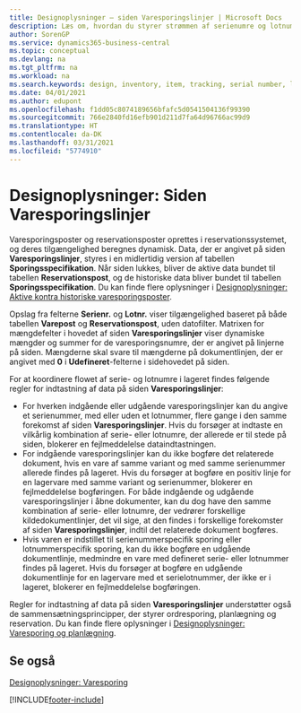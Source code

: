 ```yaml
---
title: Designoplysninger – siden Varesporingslinjer | Microsoft Docs
description: Læs om, hvordan du styrer strømmen af serienumre og lotnumre på lageret.
author: SorenGP
ms.service: dynamics365-business-central
ms.topic: conceptual
ms.devlang: na
ms.tgt_pltfrm: na
ms.workload: na
ms.search.keywords: design, inventory, item, tracking, serial number, lot number
ms.date: 04/01/2021
ms.author: edupont
ms.openlocfilehash: f1dd05c8074189656bfafc5d0541504136f99390
ms.sourcegitcommit: 766e2840fd16efb901d211d7fa64d96766ac99d9
ms.translationtype: HT
ms.contentlocale: da-DK
ms.lasthandoff: 03/31/2021
ms.locfileid: "5774910"
---
```

# <a name="design-details-item-tracking-lines-page"></a>Designoplysninger: Siden Varesporingslinjer
Varesporingsposter og reservationsposter oprettes i reservationssystemet, og deres tilgængelighed beregnes dynamisk. Data, der er angivet på siden **Varesporingslinjer**, styres i en midlertidig version af tabellen **Sporingsspecifikation**. Når siden lukkes, bliver de aktive data bundet til tabellen **Reservationspost**, og de historiske data bliver bundet til tabellen **Sporingsspecifikation**. Du kan finde flere oplysninger i [Designoplysninger: Aktive kontra historiske varesporingsposter](design-details-active-versus-historic-item-tracking-entries.md).  
  
Opslag fra felterne **Serienr.** og **Lotnr.** viser tilgængelighed baseret på både tabellen **Varepost** og **Reservationspost**, uden datofilter. Matrixen for mængdefelter i hovedet af siden **Varesporingslinjer** viser dynamiske mængder og summer for de varesporingsnumre, der er angivet på linjerne på siden. Mængderne skal svare til mængderne på dokumentlinjen, der er angivet med **0** i **Udefineret**-felterne i sidehovedet på siden.  
  
For at koordinere flowet af serie- og lotnumre i lageret findes følgende regler for indtastning af data på siden **Varesporingslinjer**:  
  
* For hverken indgående eller udgående varesporingslinjer kan du angive et serienummer, med eller uden et lotnummer, flere gange i den samme forekomst af siden **Varesporingslinjer**. Hvis du forsøger at indtaste en vilkårlig kombination af serie- eller lotnumre, der allerede er til stede på siden, blokerer en fejlmeddelelse dataindtastningen.  
* For indgående varesporingslinjer kan du ikke bogføre det relaterede dokument, hvis en vare af samme variant og med samme serienummer allerede findes på lageret. Hvis du forsøger at bogføre en positiv linje for en lagervare med samme variant og serienummer, blokerer en fejlmeddelelse bogføringen. For både indgående og udgående varesporingslinjer i åbne dokumenter, kan du dog have den samme kombination af serie- eller lotnumre, der vedrører forskellige kildedokumentlinjer, det vil sige, at den findes i forskellige forekomster af siden **Varesporingslinjer**, indtil det relaterede dokument bogføres.  
* Hvis varen er indstillet til serienummerspecifik sporing eller lotnummerspecifik sporing, kan du ikke bogføre en udgående dokumentlinje, medmindre en vare med defineret serie- eller lotnummer findes på lageret. Hvis du forsøger at bogføre en udgående dokumentlinje for en lagervare med et serielotnummer, der ikke er i lageret, blokerer en fejlmeddelelse bogføringen.  
  
Regler for indtastning af data på siden **Varesporingslinjer** understøtter også de sammensætningsprincipper, der styrer ordresporing, planlægning og reservation. Du kan finde flere oplysninger i [Designoplysninger: Varesporing og planlægning](design-details-item-tracking-and-planning.md).  
  
## <a name="see-also"></a>Se også  
[Designoplysninger: Varesporing](design-details-item-tracking.md)

[!INCLUDE[footer-include](includes/footer-banner.md)]
